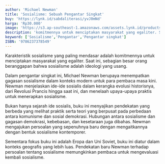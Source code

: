 ```yaml
---
author: 'Michael Newman'
title: 'Sosialisme: Sebuah Pengantar Singkat'
buy: 'https://lynk.id/sabdaliterasi/yvJ0mNd'
harga: 'Rp30.000'
image: 'https://s3.ap-southeast-1.amazonaws.com/assets.lynk.id/products/27-06-2024/1719427455513_9730266.svg'
description: 'komitmennya untuk menciptakan masyarakat yang egaliter. Saat ini, sebagian besar orang beranggapan bahwa sosialisme adalah ideologi yang usang. '
keyword: ['Sosialisme','Pengantar','Pengantar singkat']
ISBN: '9786237378549'
---
```

<p>Karakteristik sosialisme yang paling mendasar adalah komitmennya untuk menciptakan masyarakat yang egaliter. Saat ini, sebagian besar orang beranggapan bahwa sosialisme adalah ideologi yang usang.</p><p>Dalam pengantar singkat ini, Michael Newman berupaya menempatkan gagasan sosialisme dalam konteks modern untuk para pembaca masa kini. Newman menjelaskan ide-ide sosialis dalam kerangka evolusi historisnya, dari Revolusi Prancis hingga saat ini, dan menelaah upaya-upaya praktis untuk menerapkan sosialisme.</p><p>Bukan hanya sejarah ide sosialis, buku ini menyajikan pendekatan yang berbeda yang melihat praktik serta teori yang berpusat pada perbedaan antara komunisme dan sosial demokrasi. Hubungan antara sosialisme dan gagasan demokrasi, kebebasan, dan kesetaraan juga dibahas. Newman mengajukan persoalan yang sepenuhnya baru dengan mengaitkannya dengan bentuk sosialisme kontemporer.</p><p>Sementara fokus buku ini adalah Eropa dan Uni Soviet, buku ini diatur dalam konteks geografis yang lebih luas. Pendekatan baru Newman terhadap persoalan tentang sosialisme memungkinkan pembaca untuk mengevaluasi kembali sosialisme.</p>
